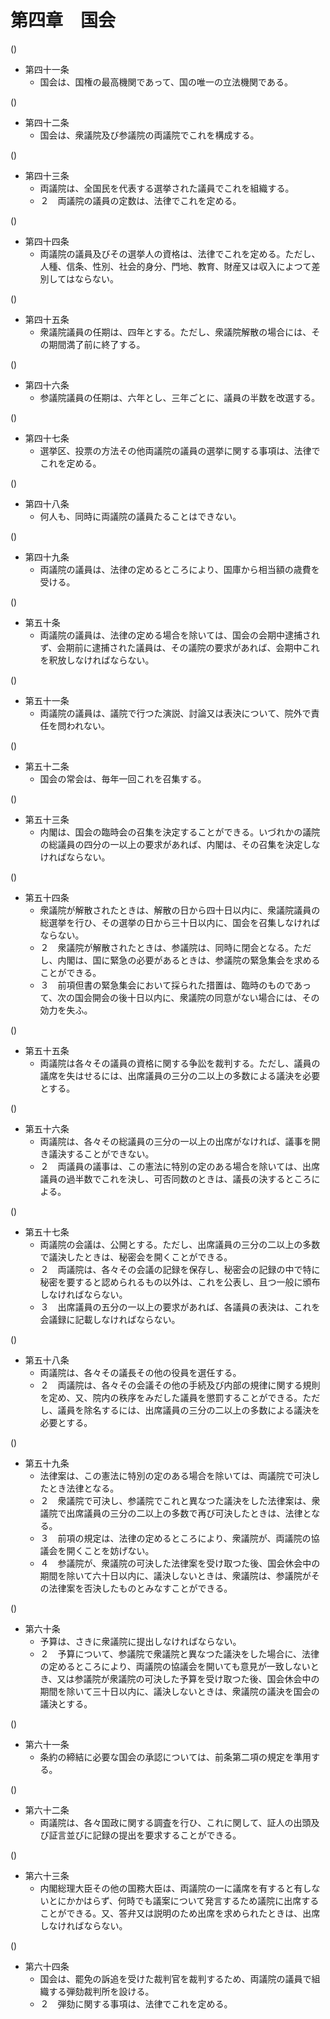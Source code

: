 # 第四章　国会

()

- 第四十一条
    - 国会は、国権の最高機関であって、国の唯一の立法機関である。

()

- 第四十二条
    - 国会は、衆議院及び参議院の両議院でこれを構成する。

()

- 第四十三条
    - 両議院は、全国民を代表する選挙された議員でこれを組織する。
    - ２　両議院の議員の定数は、法律でこれを定める。

()

- 第四十四条
    - 両議院の議員及びその選挙人の資格は、法律でこれを定める。ただし、人種、信条、性別、社会的身分、門地、教育、財産又は収入によつて差別してはならない。

()

- 第四十五条
    - 衆議院議員の任期は、四年とする。ただし、衆議院解散の場合には、その期間満了前に終了する。

()

- 第四十六条
    - 参議院議員の任期は、六年とし、三年ごとに、議員の半数を改選する。

()

- 第四十七条
    - 選挙区、投票の方法その他両議院の議員の選挙に関する事項は、法律でこれを定める。

()

- 第四十八条
    - 何人も、同時に両議院の議員たることはできない。

()

- 第四十九条
    - 両議院の議員は、法律の定めるところにより、国庫から相当額の歳費を受ける。

()

- 第五十条
    - 両議院の議員は、法律の定める場合を除いては、国会の会期中逮捕されず、会期前に逮捕された議員は、その議院の要求があれば、会期中これを釈放しなければならない。

()

- 第五十一条
    - 両議院の議員は、議院で行つた演説、討論又は表決について、院外で責任を問われない。

()

- 第五十二条
    - 国会の常会は、毎年一回これを召集する。

()

- 第五十三条
    - 内閣は、国会の臨時会の召集を決定することができる。いづれかの議院の総議員の四分の一以上の要求があれば、内閣は、その召集を決定しなければならない。

()

- 第五十四条
    - 衆議院が解散されたときは、解散の日から四十日以内に、衆議院議員の総選挙を行ひ、その選挙の日から三十日以内に、国会を召集しなければならない。
    - ２　衆議院が解散されたときは、参議院は、同時に閉会となる。ただし、内閣は、国に緊急の必要があるときは、参議院の緊急集会を求めることができる。
    - ３　前項但書の緊急集会において採られた措置は、臨時のものであって、次の国会開会の後十日以内に、衆議院の同意がない場合には、その効力を失ふ。

()

- 第五十五条
    - 両議院は各々その議員の資格に関する争訟を裁判する。ただし、議員の議席を失はせるには、出席議員の三分の二以上の多数による議決を必要とする。

()

- 第五十六条
    - 両議院は、各々その総議員の三分の一以上の出席がなければ、議事を開き議決することができない。
    - ２　両議員の議事は、この憲法に特別の定のある場合を除いては、出席議員の過半数でこれを決し、可否同数のときは、議長の決するところによる。

()

- 第五十七条
    - 両議院の会議は、公開とする。ただし、出席議員の三分の二以上の多数で議決したときは、秘密会を開くことができる。
    - ２　両議院は、各々その会議の記録を保存し、秘密会の記録の中で特に秘密を要すると認められるもの以外は、これを公表し、且つ一般に頒布しなければならない。
    - ３　出席議員の五分の一以上の要求があれば、各議員の表決は、これを会議録に記載しなければならない。

()

- 第五十八条
    - 両議院は、各々その議長その他の役員を選任する。
    - ２　両議院は、各々その会議その他の手続及び内部の規律に関する規則を定め、又、院内の秩序をみだした議員を懲罰することができる。ただし、議員を除名するには、出席議員の三分の二以上の多数による議決を必要とする。

()

- 第五十九条
    - 法律案は、この憲法に特別の定のある場合を除いては、両議院で可決したとき法律となる。
    - ２　衆議院で可決し、参議院でこれと異なつた議決をした法律案は、衆議院で出席議員の三分の二以上の多数で再び可決したときは、法律となる。
    - ３　前項の規定は、法律の定めるところにより、衆議院が、両議院の協議会を開くことを妨げない。
    - ４　参議院が、衆議院の可決した法律案を受け取つた後、国会休会中の期間を除いて六十日以内に、議決しないときは、衆議院は、参議院がその法律案を否決したものとみなすことができる。

()

- 第六十条
    - 予算は、さきに衆議院に提出しなければならない。
    - ２　予算について、参議院で衆議院と異なつた議決をした場合に、法律の定めるところにより、両議院の協議会を開いても意見が一致しないとき、又は参議院が衆議院の可決した予算を受け取つた後、国会休会中の期間を除いて三十日以内に、議決しないときは、衆議院の議決を国会の議決とする。

()

- 第六十一条
    - 条約の締結に必要な国会の承認については、前条第二項の規定を準用する。

()

- 第六十二条
    - 両議院は、各々国政に関する調査を行ひ、これに関して、証人の出頭及び証言並びに記録の提出を要求することができる。

()

- 第六十三条
    - 内閣総理大臣その他の国務大臣は、両議院の一に議席を有すると有しないとにかかはらず、何時でも議案について発言するため議院に出席することができる。又、答弁又は説明のため出席を求められたときは、出席しなければならない。

()

- 第六十四条
    - 国会は、罷免の訴追を受けた裁判官を裁判するため、両議院の議員で組織する弾劾裁判所を設ける。
    - ２　弾劾に関する事項は、法律でこれを定める。
